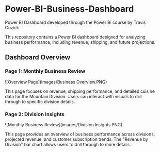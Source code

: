 # Power-BI-Business-Dashboard
Power BI Dashboard developed through the Power BI course by Travis Cuzick

This repository contains a Power BI dashboard designed for analyzing business performance, including revenue, shipping, and future projections.

## Dashboard Overview

### Page 1: Monthly Business Review
![Overview Page](images/Business Overview.PNG)

This page focuses on revenue, shipping performance, and detailed cuisine data for the Mountain Division. Users can interact with visuals to drill through to specific division details.

### Page 2: Division Insights
![Monthly Business Review](images/Division Insights.PNG)

This page provides an overview of business performance across divisions, projected revenue, and customer subscription trends. The "Revenue by Division" bar chart allows users to drill through to more details.

